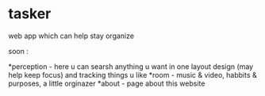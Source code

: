 # tasker
web app which can help stay organize

soon :

  *perception - here u can searsh anything u want in one layout design (may help keep focus) and tracking things u like
  *room - music & video, habbits & purposes, a little orginazer
  *about - page about this website

